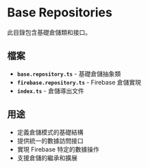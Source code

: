 # Base Repositories

此目錄包含基礎倉儲類和接口。

## 檔案

- **`base.repository.ts`** - 基礎倉儲抽象類
- **`firebase.repository.ts`** - Firebase 倉儲實現
- **`index.ts`** - 倉儲導出文件

## 用途

- 定義倉儲模式的基礎結構
- 提供統一的數據訪問接口
- 實現 Firebase 特定的數據操作
- 支援倉儲的繼承和擴展


